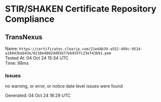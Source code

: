 # STIR/SHAKEN Certificate Repository Compliance

## TransNexus

Name: `https://certificates.clearip.com/21ed4b39-a552-499c-9524-a18843bab43e/0218e4802dd85b77eb935fc23ef43b91.pem`\
Tested At: 04 Oct 24 15:34 UTC\
Time: 98ms

### Issues

no warning, or error, or notice date level issues were found

Generated: 04 Oct 24 16:29 UTC